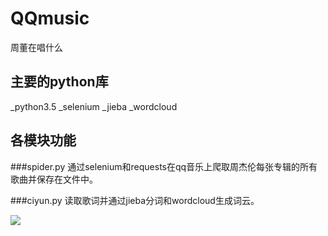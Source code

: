 # QQmusic
周董在唱什么

## 主要的python库

_python3.5
_selenium
_jieba
_wordcloud

## 各模块功能

###spider.py
通过selenium和requests在qq音乐上爬取周杰伦每张专辑的所有歌曲并保存在文件中。

###ciyun.py
读取歌词并通过jieba分词和wordcloud生成词云。

![](/home/cd/spider/QQmusic/1.png)
